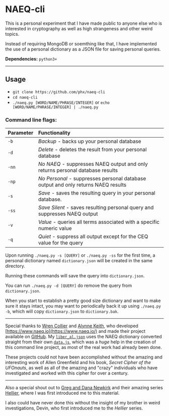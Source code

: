 # NAEQ-cli

This is a personal experiment that I have made public to anyone else who is interested in cryptography as well as high strangeness and other weird topics.

Instead of requiring MongoDB or soemthing like that, I have implemented the use of a personal dictionary as a JSON file for saving personal queries.

**Dependencies:** `python3+`

---

## Usage
- `git clone https://github.com/phx/naeq-cli`
- `cd naeq-cli`
- `./naeq.py [WORD/NAME/PHRASE/INTEGER]` or `echo [WORD/NAME/PHRASE/INTEGER] | ./naeq.py`

### Command line flags:

| Parameter | Functionality |
| :---  | :--- |
| `-b`  | *Backup* - backs up your personal database |
| `-d`  | *Delete* - deletes the result from your personal database |
| `-nn` | *No NAEQ* - suppresses NAEQ output and only returns personal database results | 
| `-np` | *No Personal* - suppresses personal database output and only returns NAEQ results |
| `-s`  | *Save* - saves the resulting query in your personal database. |
| `-ss` | *Save Silent* - saves resulting personal query and suppresses NAEQ output |
| `-v`  | *Value* - queries all terms associated with a specific numeric value |
| `-q`  | *Quiet* - suppress all output except for the CEQ value for the query |

Upon running `./naeq.py -s [QUERY]` or `./naeq.py -ss` for the first time, a personal dictionary named `dictionary.json` will be created in the same directory.

Running these commands will save the query into `dictionary.json`.

You can run `./naeq.py -d [QUERY]` do remove the query from `dictionary.json`.

When you start to establish a pretty good size dictionary and want to make sure it stays intact, you may want to periodically back it up using `./naeq.py -b`, which will copy
`dictionary.json` to `dictionary.bak`.

---

Special thanks to [Wren Collier](https://liminalroom.com/) and [Alynne Keith](https://offalynne.neocities.org/), who developed [https://www.naeq.io](https://www.naeq.io/)
and made their project available on [GitHub](https://github.com/misterapol/naeq).  My [`liber_al.json`](liber_al.json) uses the NAEQ dictionary converted straight from their own
[`data.js`](https://raw.githubusercontent.com/misterapol/naeq/master/data.js), which was a *huge* help in the creation of this command line project, as most of the real
work had already been done.

These projects could not have been accomplished without the amazing and interesting work of Allen Greenfield and his book, *Secret Cipher of the UFOnauts*, as well as all
of the amazing and "crazy" individuals who have investigated and worked with this cipher for over a century.

---

Also a special shout out to [Greg and Dana Newkirk](https://weirdhq.com/) and their amazing series [Hellier](https://www.hellier.tv/), where I was first introduced me to this material.

I also could have never done this without the insight of my brother in weird investigations, Devin, who first introduced me to the *Hellier* series.
